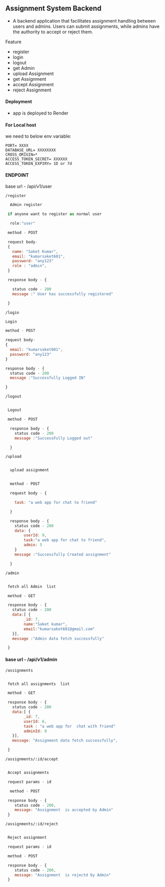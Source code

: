 ## Assignment System Backend

- A backend application that facilitates assignment handling between users and admins. Users can submit assignments, while admins have the authority to accept or reject them.


Feature 
 
 - register 
 - login
 - logout
 - get Admin
 - upload Assignment
 - get Assignment
 - accept Assignment
 - reject Assignment

#### Deployment 
 - app is deployed to Render

#### For Local host

  we need to below env variable:

    PORT= XXXX
    DATABASE_URL= XXXXXXXX
    CROSS_ORIGIN=*
    ACCESS_TOKEN_SECRET= XXXXXX
    ACCESS_TOKEN_EXPIRY= 1D or 7d

 

#### ENDPOINT

base url - /api/v1/user

`/register`

```javascript
  Admin register

 if anyone want to register as normal user

  role:"user"

 method - POST

 request body-
 {
   name: "Saket Kumar",
   email: "kumarsaket601",
   password: "any123"
   role : "admin",
 }

 response body - {

   status code - 200
   message :" User has successfully registered"

 }
```

`/login`

```javascript
Login

method - POST

request body-
{
  email: "kumarsaket601",
  password: "any123"
}

response body - {
  status code - 200
  message :"Successfully Logged IN"

}
```

`/logout`

```javascript

 Logout

 method - POST

  response body - {
    status code - 200
    message :"SuccessFully Logged out"

  }
```

`/upload`

```javascript

  upload assignment


  method - POST

  request body - {

    task: "a web app for chat to friend"

  }

  response body - {
    status code - 200
    data: {
        userId: 9,
        task:"a web app for chat to friend",
        admin: 5
    }
    message :"Successfully Created assignment"

  }
```

`/admin`

```javascript

 fetch all Admin  list

 method - GET

 response body - {
   status code - 200
   data:[ {
        _id: 7,
        name:"Saket kumar",
        email:"kumarsaket601@gmail.com"
   }],
   message :"Admin data fetch successfully"

 }
```

#### base url - /api/v1/admin

`/assignments`

```javascript

 fetch all assignments  list

 method - GET

 response body - {
   status code - 200
   data:[ {
        _id: 7,
        userId: 6,
        task : "a web app for  chat with friend"
        adminId: 9
   }],
   message: "Assignment data fetch successfully",

 }
```

`/assignments/:id/accept`

```javascript

 Accept assignments

 request params - id

  method - POST

 response body - {
    status code - 200,
    message: "Assignment  is accepted by Admin"
 }

```

`/assignments/:id/reject`

```javascript

 Reject assignment

 request params - id

 method - POST

 response body - {
    status code - 200,
    message: "Assignment  is rejectd by Admin"
 }

```
